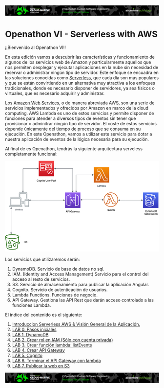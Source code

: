 <p align="center">
    <img src="resources/header.png">
</p>

# Openathon VI - Serverless with AWS

¡¡Bienvenido al Openathon VI!!

En esta edición vamos a descubrir las características y funcionamiento de algunos de los servicios web de Amazon y particularmente aquellos que nos permiten desplegar y ejecutar aplicaciones en la nube sin necesidad de reservar o administrar ningún tipo de servidor. Este enfoque se encuadra en las soluciones conocidas como [Serverless](https://aws.amazon.com/es/serverless/), que cada día son más populares y que se están convirtiendo en un alternativa muy atractiva a los enfoques tradicionales, donde es necesario disponer de servidores, ya sea físicos o virtuales, que es necesario adquirir y administrar.

Los [Amazon Web Services](https://aws.amazon.com/es/what-is-aws/), o de manera abreviada AWS, son una serie de servicios implementados y ofrecidos por Amazon en marco de la cloud computing. AWS Lambda es uno de estos servicios y permite disponer de funciones para atender a diversos tipos de eventos sin tener que provisionar o adminitrar ningún tipo de servidor. El coste de estos servicios depende únicamente del tiempo de proceso que se consuma en su ejecución. En este Openathon, vamos a utilizar este servicio para dotar a nuestra aplicación de eventos de la lógica necesaria para su ejecución.

Al final de es Openathon, tendrás la siguiente arquitectura serveless completamente funcional:

<p align="center">
    <img src="resources/diagram.png">
</p>

Los servicios que utilizaremos serán:

1. DynamoDB. Servicio de base de datos no sql.
2. IAM. (Identity and Access Management) Servicio para el control del acceso al resto de servicios.
3. S3. Servicio de almacenamiento para publicar la aplicación Angular.
4. Cognito. Servicio de autenticación de usuarios.
5. Lambda Functions. Funciones de negocio.
6. API Gateway. Gestiona las API Rest que darán acceso controlado a las funciones Lambda.

El indice del contenido es el siguiente:

1. [Introduccion Serverless AWS & Visión General de la Aplicación.](/introduction)
2. [LAB 0. Pasos iniciales](/lab-00)
3. [LAB 1. DynamoDB](/lab-01)
4. [LAB 2. Crear rol en IAM (Sólo con cuenta privada)](/lab-02)
5. [LAB 3. Crear función lambda: listEvents](/lab-03)
6. [LAB 4. Crear API Gateway](/lab-04)
7. [LAB 5. Cognito](/lab-05)
8. [LAB 6. Terminar el API Gateway con lambda](/lab-06)
9. [LAB 7. Publicar la web en S3](/lab-07)

<p align="center">
    <img src="resources/header.png">
</p>
